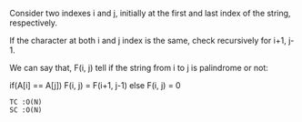 Consider two indexes i and j, initially at the first and last index of the string, respectively.

If the character at both i and j index is the same, check recursively for i+1, j-1.

We can say that, F(i, j) tell if the string from i to j is palindrome or not:

if(A[i] == A[j])
F(i, j) = F(i+1, j-1)
else
F(i, j) = 0


    TC :O(N)
    SC :O(N)